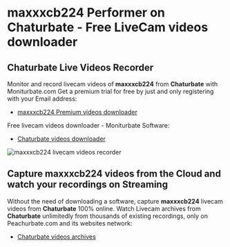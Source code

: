# maxxxcb224 Performer on Chaturbate - Free LiveCam videos downloader

## Chaturbate Live Videos Recorder

Monitor and record livecam videos of **maxxxcb224** from **Chaturbate** with Moniturbate.com
Get a premium trial for free by just and only registering with your Email address:
* [maxxxcb224 Premium videos downloader](https://moniturbate.com/request-demo-licence-key.html)

Free livecam videos downloader - Moniturbate Software:
* [Chaturbate videos downloader](https://moniturbate.com/moniturbate-download-software.html)

![maxxxcb224 livecam videos recorder](https://peachurnet.com/templates/moniturbate-software.png)


## Capture maxxxcb224 videos from the Cloud and watch your recordings on Streaming

Without the need of downloading a software, capture **maxxxcb224** livecam videos from **Chaturbate** 100% online.
Watch Livecam archives from **Chaturbate** unlimitedly from thousands of existing recordings, only on Peachurbate.com and its websites network:
* [Chaturbate videos archives](https://peachurnet.com/)